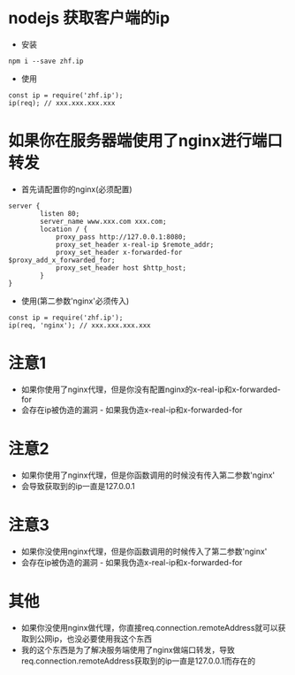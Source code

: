 # nodejs 获取客户端的ip
* 安装
```
npm i --save zhf.ip
```
* 使用
```
const ip = require('zhf.ip');
ip(req); // xxx.xxx.xxx.xxx
```
# 如果你在服务器端使用了nginx进行端口转发
* 首先请配置你的nginx(必须配置)
```
server {
        listen 80;
        server_name www.xxx.com xxx.com;
        location / {
            proxy_pass http://127.0.0.1:8080;
            proxy_set_header x-real-ip $remote_addr;
            proxy_set_header x-forwarded-for $proxy_add_x_forwarded_for;
            proxy_set_header host $http_host;
        }
}
```
* 使用(第二参数'nginx'必须传入)
```
const ip = require('zhf.ip');
ip(req, 'nginx'); // xxx.xxx.xxx.xxx
```
# 注意1
* 如果你使用了nginx代理，但是你没有配置nginx的x-real-ip和x-forwarded-for
* 会存在ip被伪造的漏洞 - 如果我伪造x-real-ip和x-forwarded-for
# 注意2
* 如果你使用了nginx代理，但是你函数调用的时候没有传入第二参数'nginx'
* 会导致获取到的ip一直是127.0.0.1
# 注意3
* 如果你没使用nginx代理，但是你函数调用的时候传入了第二参数'nginx'
* 会存在ip被伪造的漏洞 - 如果我伪造x-real-ip和x-forwarded-for
# 其他
* 如果你没使用nginx做代理，你直接req.connection.remoteAddress就可以获取到公网ip，也没必要使用我这个东西
* 我的这个东西是为了解决服务端使用了nginx做端口转发，导致req.connection.remoteAddress获取到的ip一直是127.0.0.1而存在的
